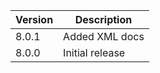 | Version | Description     |
|---------|-----------------|
| 8.0.1   | Added XML docs  |
| 8.0.0   | Initial release |